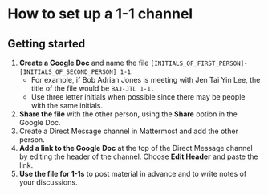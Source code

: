 # How to set up a 1-1 channel

## Getting started

1. **Create a Google Doc** and name the file `[INITIALS_OF_FIRST_PERSON]-[INITIALS_OF_SECOND_PERSON] 1-1`.
   * For example, if Bob Adrian Jones is meeting with Jen Tai Yin Lee, the title of the file would be `BAJ-JTL 1-1.`
   * Use three letter initials when possible since there may be people with the same initials. 
2. **Share the file** with the other person, using the **Share** option in the Google Doc.
3. Create a Direct Message channel in Mattermost and add the other person. 
4. **Add a link to the Google Doc** at the top of the Direct Message channel by editing the header of the channel. Choose **Edit Header** and paste the link. 
5. **Use the file for 1-1s** to post material in advance and to write notes of your discussions.

